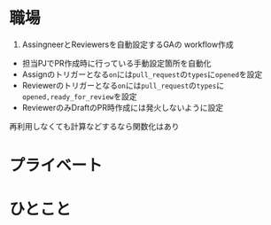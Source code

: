 # 職場
1. AssingneerとReviewersを自動設定するGAの workflow作成
 - 担当PJでPR作成時に行っている手動設定箇所を自動化
 - Assignのトリガーとなる`on`には`pull_request`の`types`に`opened`を設定
 - Reviewerのトリガーとなる`on`には`pull_request`の`types`に`opened,ready_for_review`を設定
 - ReviewerのみDraftのPR時作成には発火しないように設定

再利用しなくても計算などするなら関数化はあり
# プライベート

# ひとこと
